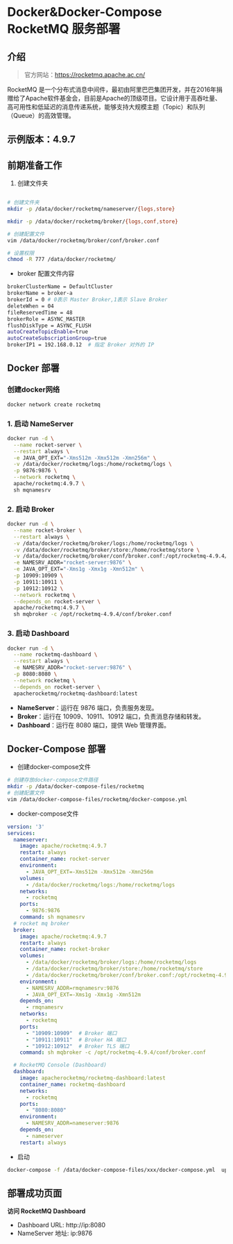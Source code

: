 # Docker&Docker-Compose RocketMQ 服务部署

## 介绍
> 官方网站：https://rocketmq.apache.ac.cn/

RocketMQ 是一个分布式消息中间件，最初由阿里巴巴集团开发，并在2016年捐赠给了Apache软件基金会，目前是Apache的顶级项目。它设计用于高吞吐量、高可用性和低延迟的消息传递系统，能够支持大规模主题（Topic）和队列（Queue）的高效管理。

## 示例版本：4.9.7

## 前期准备工作

1. 创建文件夹

```bash

# 创建文件夹
mkdir -p /data/docker/rocketmq/nameserver/{logs,store}

mkdir -p /data/docker/rocketmq/broker/{logs,conf,store}

# 创建配置文件
vim /data/docker/rocketmq/broker/conf/broker.conf

# 设置权限
chmod -R 777 /data/docker/rocketmq/

```

- broker 配置文件内容

```bash
brokerClusterName = DefaultCluster
brokerName = broker-a
brokerId = 0 # 0表示 Master Broker,1表示 Slave Broker
deleteWhen = 04
fileReservedTime = 48
brokerRole = ASYNC_MASTER
flushDiskType = ASYNC_FLUSH
autoCreateTopicEnable=true
autoCreateSubscriptionGroup=true
brokerIP1 = 192.168.0.12  # 指定 Broker 对外的 IP
```

## Docker 部署

### 创建docker网络
```bash
docker network create rocketmq
```

### 1. 启动 NameServer
```bash
docker run -d \
  --name rocket-server \
  --restart always \
  -e JAVA_OPT_EXT="-Xms512m -Xmx512m -Xmn256m" \
  -v /data/docker/rocketmq/logs:/home/rocketmq/logs \
  -p 9876:9876 \
  --network rocketmq \
  apache/rocketmq:4.9.7 \
  sh mqnamesrv
```

### 2. 启动 Broker
```bash
docker run -d \
  --name rocket-broker \
  --restart always \
  -v /data/docker/rocketmq/broker/logs:/home/rocketmq/logs \
  -v /data/docker/rocketmq/broker/store:/home/rocketmq/store \
  -v /data/docker/rocketmq/broker/conf/broker.conf:/opt/rocketmq-4.9.4/conf/broker.conf \
  -e NAMESRV_ADDR="rocket-server:9876" \
  -e JAVA_OPT_EXT="-Xms1g -Xmx1g -Xmn512m" \
  -p 10909:10909 \
  -p 10911:10911 \
  -p 10912:10912 \
  --network rocketmq \
  --depends_on rocket-server \
  apache/rocketmq:4.9.7 \
  sh mqbroker -c /opt/rocketmq-4.9.4/conf/broker.conf
```
### 3. 启动 Dashboard
```bash
docker run -d \
  --name rocketmq-dashboard \
  --restart always \
  -e NAMESRV_ADDR="rocket-server:9876" \
  -p 8080:8080 \
  --network rocketmq \
  --depends_on rocket-server \
  apacherocketmq/rocketmq-dashboard:latest
```

- **NameServer**：运行在 9876 端口，负责服务发现。
- **Broker**：运行在 10909、10911、10912 端口，负责消息存储和转发。
- **Dashboard**：运行在 8080 端口，提供 Web 管理界面。

## Docker-Compose 部署

- 创建docker-compose文件

```bash
# 创建存放docker-compose文件路径
mkdir -p /data/docker-compose-files/rocketmq
# 创建配置文件
vim /data/docker-compose-files/rocketmq/docker-compose.yml
```

- docker-compose文件

```yaml
version: '3'
services:
  nameserver:
    image: apache/rocketmq:4.9.7
    restart: always
    container_name: rocket-server
    environment:
      - JAVA_OPT_EXT=-Xms512m -Xmx512m -Xmn256m
    volumes:
      - /data/docker/rocketmq/logs:/home/rocketmq/logs
    networks:
      - rocketmq
    ports:
      - 9876:9876
    command: sh mqnamesrv
  # rocket mq broker
  broker:
    image: apache/rocketmq:4.9.7
    restart: always
    container_name: rocket-broker
    volumes:
      - /data/docker/rocketmq/broker/logs:/home/rocketmq/logs
      - /data/docker/rocketmq/broker/store:/home/rocketmq/store
      - /data/docker/rocketmq/broker/conf/broker.conf:/opt/rocketmq-4.9.4/conf/broker.conf
    environment:
      - NAMESRV_ADDR=rmqnamesrv:9876
      - JAVA_OPT_EXT=-Xms1g -Xmx1g -Xmn512m
    depends_on:
      - rmqnamesrv
    networks:
      - rocketmq
    ports:
      - "10909:10909"  # Broker 端口
      - "10911:10911"  # Broker HA 端口
      - "10912:10912"  # Broker TLS 端口
    command: sh mqbroker -c /opt/rocketmq-4.9.4/conf/broker.conf

  # RocketMQ Console (Dashboard)
  dashboard:
    image: apacherocketmq/rocketmq-dashboard:latest
    container_name: rocketmq-dashboard
    networks:
      - rocketmq
    ports:
      - "8080:8080"
    environment:
      - NAMESRV_ADDR=nameserver:9876
    depends_on:
      - nameserver
    restart: always

```

- 启动

```bash
docker-compose -f /data/docker-compose-files/xxx/docker-compose.yml  up -d 
```

## 部署成功页面

**访问 RocketMQ Dashboard**

- Dashboard URL: http://ip:8080
- NameServer 地址: ip:9876
